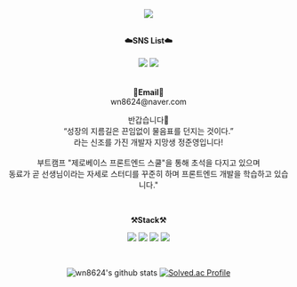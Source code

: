 <div align="center">
<img src="https://capsule-render.vercel.app/api?type=waving&color=4000FF&height=300&section=header&text=Junyeong's%20Github&fontSize=90&fontColor=FFFFFF"/>
</div>

<br>

<p align="center">
    <Strong>☁️SNS List☁️</Strong><br><br>
    <a href="https://velog.io/@wn8624" target="_blank"><img src="https://img.shields.io/badge/Velog-20C997?style=flat-square&logo=Velog&logoColor=white"/></a>
    <a href="https://www.instagram.com/0_0eong/" target="_blank"><img src="https://img.shields.io/badge/instagram-E4405F?style=flat-square&logo=instagram&logoColor=white"/></a>
    <br>
<br><br>
<Strong>📧Email📧</Strong><br>wn8624@naver.com<br>

<p align="center">
    반갑습니다👐 <br>
    “성장의 지름길은 끈임없이 물음표를 던지는 것이다.” <br>
    라는 신조를 가진 개발자 지망생 정준영입니다! <br><br>
    부트캠프 "제로베이스 프론트엔드 스쿨"을 통해 초석을 다지고 있으며 <br>
    동료가 곧 선생님이라는 자세로 스터디를 꾸준히 하며 프론트엔드 개발을 학습하고 있습니다."
</p>

<br>

<p align="center">
    <Strong>⚒️Stack⚒️</Strong><br>
</p>

<p align="center" display="inline-block">
    <img src="https://img.shields.io/badge/HTML5-E34F26?style=for-the-badge&logo=HTML5&logoColor=white"> 
    <img src="https://img.shields.io/badge/CSS3-1572B6?style=for-the-badge&logo=css3&logoColor=white">
    <img src="https://img.shields.io/badge/JavaScript-F7DF1E?style=for-the-badge&logo=JavaScript&logoColor=white">
    <img src="https://img.shields.io/badge/Node.js-339933?style=for-the-badge&logo=Node.js&logoColor=white">
</p>
<br>

<div align="center">
    
![wn8624's github stats](https://github-readme-stats.vercel.app/api?username=wn8624&show_icons=true)
[![Solved.ac Profile](http://mazassumnida.wtf/api/v2/generate_badge?boj=wn8624)](https://solved.ac/wn8624/)
    
</div>
